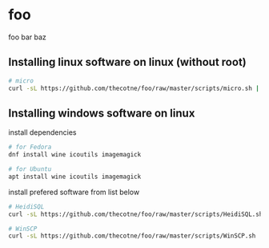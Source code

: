 # foo
foo bar baz

## Installing linux software on linux (without root)

```bash
# micro
curl -sL https://github.com/thecotne/foo/raw/master/scripts/micro.sh | bash -
```

## Installing windows software on linux

install dependencies

```bash
# for Fedora
dnf install wine icoutils imagemagick

# for Ubuntu
apt install wine icoutils imagemagick
```

install prefered software from list below

```bash
# HeidiSQL
curl -sL https://github.com/thecotne/foo/raw/master/scripts/HeidiSQL.sh | sudo -E bash -

# WinSCP
curl -sL https://github.com/thecotne/foo/raw/master/scripts/WinSCP.sh | sudo -E bash -
```

